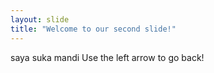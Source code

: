 ```yaml
---
layout: slide
title: "Welcome to our second slide!"
---
```

saya suka mandi
Use the left arrow to go back!
